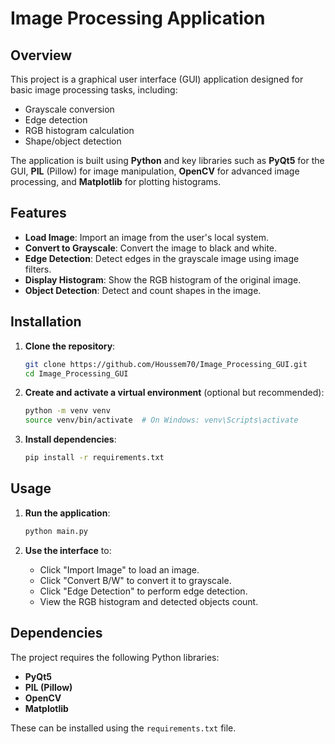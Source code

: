 # Image Processing Application

## Overview

This project is a graphical user interface (GUI) application designed for basic image processing tasks, including:
- Grayscale conversion
- Edge detection
- RGB histogram calculation
- Shape/object detection

The application is built using **Python** and key libraries such as **PyQt5** for the GUI, **PIL** (Pillow) for image manipulation, **OpenCV** for advanced image processing, and **Matplotlib** for plotting histograms.

## Features

- **Load Image**: Import an image from the user's local system.
- **Convert to Grayscale**: Convert the image to black and white.
- **Edge Detection**: Detect edges in the grayscale image using image filters.
- **Display Histogram**: Show the RGB histogram of the original image.
- **Object Detection**: Detect and count shapes in the image.

## Installation

1. **Clone the repository**:
    ```bash
    git clone https://github.com/Houssem70/Image_Processing_GUI.git
    cd Image_Processing_GUI
    ```

2. **Create and activate a virtual environment** (optional but recommended):
    ```bash
    python -m venv venv
    source venv/bin/activate  # On Windows: venv\Scripts\activate
    ```

3. **Install dependencies**:
    ```bash
    pip install -r requirements.txt
    ```

## Usage

1. **Run the application**:
    ```bash
    python main.py
    ```

2. **Use the interface** to:
   - Click "Import Image" to load an image.
   - Click "Convert B/W" to convert it to grayscale.
   - Click "Edge Detection" to perform edge detection.
   - View the RGB histogram and detected objects count.

## Dependencies

The project requires the following Python libraries:
- **PyQt5**
- **PIL (Pillow)**
- **OpenCV**
- **Matplotlib**

These can be installed using the `requirements.txt` file.


